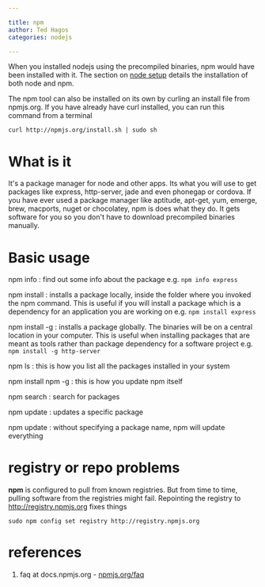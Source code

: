 ```yaml
---

title: npm
author: Ted Hagos
categories: nodejs

---
```


When you installed nodejs using the precompiled binaries, npm would have been installed with it. The section on [node setup](/nodejs/basic-setup.html) details the installation of both node and npm. 

The npm tool can also be installed on its own by curling an install file from npmjs.org. If you have already have curl installed, you can run this command from a terminal

~~~
curl http://npmjs.org/install.sh | sudo sh
~~~

# What is it

It's a package manager for node and other apps. Its what you will use to get packages like express, http-server, jade and even phonegap or cordova. If you have ever used a package manager like aptitude, apt-get, yum, emerge, brew, macports, nuget or chocolatey, npm is does what they do. It gets software for you so you don't have to download precompiled binaries manually.

# Basic usage 

npm info <package name>
: find out some info about the package e.g. `npm info express`

npm install <package name>
: installs a package locally, inside the folder where you invoked the npm command. This is useful if you will install a package which is a dependency for an application you are working on e.g. `npm install express`

npm install -g <package name>
: installs a package globally. The binaries will be on a central location in your computer. This is useful when installing packages that are meant as tools rather than package dependency for a software project e.g. `npm install -g http-server`

npm ls
: this is how you list all the packages installed in your system

npm install npm -g
: this is how you update npm itself

npm search <name or grep expressions>
: search for packages

npm update <package name>
: updates a specific package 

npm update
: without specifying a package name, npm will update everything

# registry or repo problems

**npm** is configured to pull from known registries. But from time to time, pulling software from the registries might fail. Repointing the registry to <http://registry.npmjs.org> fixes things 

~~~
sudo npm config set registry http://registry.npmjs.org
~~~

# references

1. faq at docs.npmjs.org - [npmjs.org/faq](https://docs.npmjs.com/misc/faq)


